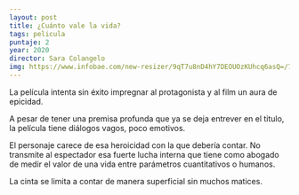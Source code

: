 ```yaml
---
layout: post
title: ¿Cuánto vale la vida?
tags: pelicula
puntaje: 2
year: 2020
director: Sara Colangelo
img: https://www.infobae.com/new-resizer/9qT7u8nD4hY7DEOUOzKUhcq6asQ=/768x1024/filters:format(jpg):quality(85)/cloudfront-us-east-1.images.arcpublishing.com/infobae/4FSB7M2G3BCPXOZIVB5I3ONB4M.jpg
---
```


La película intenta sin éxito impregnar al protagonista y al film un aura de epicidad. 

A pesar de tener una premisa profunda que ya se deja entrever en el titulo, la película tiene diálogos vagos, poco emotivos. 

El personaje carece de esa heroicidad con la que debería contar. No transmite al espectador esa fuerte lucha interna que tiene como abogado de medir el valor de una vida entre parámetros cuantitativos o humanos.

La cinta se limita a contar de manera superficial sin muchos matices. 



